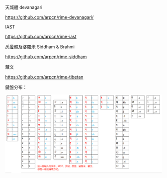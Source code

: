天城體 devanagari

https://github.com/arpcn/rime-devanagari/

IAST 

https://github.com/arpcn/rime-iast

悉曇體及婆羅米 Siddham & Brahmi

https://github.com/arpcn/rime-siddham

藏文

https://github.com/arpcn/rime-tibetan

鍵盤分布：

![鍵盤](https://github.com/arpcn/rime-devanagari/blob/master/鍵盤.png)

